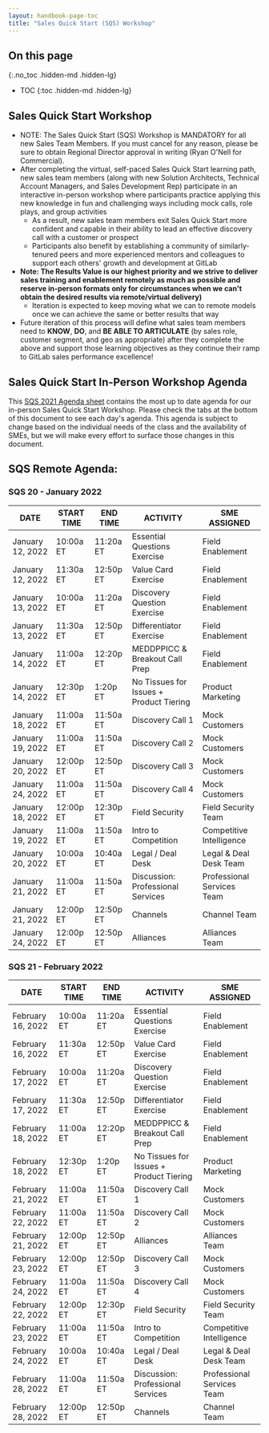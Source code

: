 ```yaml
---
layout: handbook-page-toc
title: "Sales Quick Start (SQS) Workshop"
---
```


## On this page
{:.no_toc .hidden-md .hidden-lg}

- TOC
{:toc .hidden-md .hidden-lg}

## Sales Quick Start Workshop
*  NOTE: The Sales Quick Start (SQS) Workshop is MANDATORY for all new Sales Team Members. If you must cancel for any reason, please be sure to obtain Regional Director approval in writing (Ryan O'Nell for Commercial).
*  After completing the virtual, self-paced Sales Quick Start learning path, new sales team members (along with new Solution Architects, Technical Account Managers, and Sales Development Rep) participate in an interactive in-person workshop where participants practice applying this new knowledge in fun and challenging ways including mock calls, role plays, and group activities
   - As a result, new sales team members exit Sales Quick Start more confident and capable in their ability to lead an effective discovery call with a customer or prospect
   - Participants also benefit by establishing a community of similarly-tenured peers and more experienced mentors and colleagues to support each others' growth and development at GitLab
*  **Note: The Results Value is our highest priority and we strive to deliver sales training and enablement remotely as much as possible and reserve in-person formats only for circumstances when we can't obtain the desired results via remote/virtual delivery)**
   - Iteration is expected to keep moving what we can to remote models once we can achieve the same or better results that way
*  Future iteration of this process will define what sales team members need to **KNOW**, **DO**, and **BE ABLE TO ARTICULATE** (by sales role, customer segment, and geo as appropriate) after they complete the above and support those learning objectives as they continue their ramp to GitLab sales performance excellence!

## Sales Quick Start In-Person Workshop Agenda

This [SQS 2021 Agenda sheet](https://docs.google.com/spreadsheets/d/1f1O2VC_6Fjdhrpyi9vB81kvdJ4H-66F8ghv-h_-_bGw/edit?usp=sharing) contains the most up to date agenda for our in-person Sales Quick Start Workshop. Please check the tabs at the bottom of this document to see each day's agenda. This agenda is subject to change based on the individual needs of the class and the availability of SMEs, but we will make every effort to surface those changes in this document.


## SQS Remote Agenda:

### SQS 20 - January 2022

| DATE | START TIME | END TIME | ACTIVITY | SME ASSIGNED |
| ------ | ------ | ------ | ------ | ------ |
|January 12, 2022 | 10:00a ET | 11:20a ET | Essential Questions Exercise | Field Enablement  |
|January 12, 2022 | 11:30a ET | 12:50p ET | Value Card Exercise | Field Enablement |
|January 13, 2022 | 10:00a ET | 11:20a ET | Discovery Question Exercise | Field Enablement  |
|January 13, 2022 | 11:30a ET | 12:50p ET | Differentiator Exercise | Field Enablement  |
|January 14, 2022 | 11:00a ET | 12:20p ET | MEDDPPICC & Breakout Call Prep | Field Enablement  |
|January 14, 2022  | 12:30p ET | 1:20p ET | No Tissues for Issues + Product Tiering | Product Marketing  |
|January 18, 2022 | 11:00a ET | 11:50a ET | Discovery Call 1 | Mock Customers  |
|January 19, 2022 | 11:00a ET | 11:50a ET | Discovery Call 2 | Mock Customers |
|January 20, 2022 | 12:00p ET | 12:50p ET | Discovery Call 3 | Mock Customers |
|January 24, 2022 | 11:00a ET | 11:50a ET | Discovery Call 4 | Mock Customers |
|January 18, 2022 | 12:00p ET | 12:30p ET | Field Security |  Field Security Team   |
|January 19, 2022 | 11:00a ET | 11:50a ET | Intro to Competition | Competitive Intelligence  |
|January 20, 2022 | 10:00a ET | 10:40a ET | Legal / Deal Desk | Legal & Deal Desk Team |
|January 21, 2022 | 11:00a ET | 11:50a ET | Discussion: Professional Services | Professional Services Team    |
|January 21, 2022 | 12:00p ET | 12:50p ET | Channels |  Channel Team   |
|January 24, 2022 | 12:00p ET | 12:50p ET | Alliances | Alliances Team  |

### SQS 21 - February 2022

| DATE | START TIME | END TIME | ACTIVITY | SME ASSIGNED |
| ------ | ------ | ------ | ------ | ------ |
|February 16, 2022 | 10:00a ET | 11:20a ET | Essential Questions Exercise | Field Enablement  |
|February 16, 2022 | 11:30a ET | 12:50p ET | Value Card Exercise | Field Enablement  |
|February 17, 2022 | 10:00a ET | 11:20a ET | Discovery Question Exercise | Field Enablement |
|February 17, 2022 | 11:30a ET | 12:50p ET | Differentiator Exercise | Field Enablement  |
|February 18, 2022 | 11:00a ET | 12:20p ET | MEDDPPICC & Breakout Call Prep |  Field Enablement |
|February 18, 2022  | 12:30p ET | 1:20p ET | No Tissues for Issues + Product Tiering | Product Marketing  |
|February 21, 2022 | 11:00a ET | 11:50a ET | Discovery Call 1 |  Mock Customers  |
|February 22, 2022 | 11:00a ET | 11:50a ET | Discovery Call 2 |  Mock Customers |
|February 21, 2022  | 12:00p ET | 12:50p ET | Alliances | Alliances Team  |
|February 23, 2022 | 12:00p ET | 12:50p ET | Discovery Call 3 |  Mock Customers |
|February 24, 2022 | 11:00a ET | 11:50a ET | Discovery Call 4 |  Mock Customers |
|February 22, 2022 | 12:00p ET | 12:30p ET | Field Security | Field Security Team    |
|February 23, 2022 | 11:00a ET | 11:50a ET | Intro to Competition | Competitive Intelligence  |
|February 24, 2022 | 10:00a ET | 10:40a ET | Legal / Deal Desk | Legal & Deal Desk Team |
|February 28, 2022 | 11:00a ET | 11:50a ET | Discussion: Professional Services |  Professional Services Team    |
|February 28, 2022 | 12:00p ET | 12:50p ET | Channels | Channel Team  |

